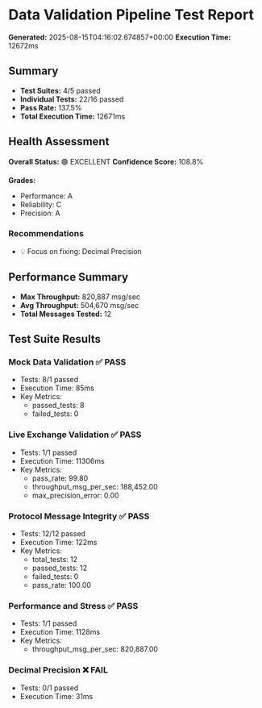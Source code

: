 # Data Validation Pipeline Test Report

**Generated:** 2025-08-15T04:16:02.674857+00:00
**Execution Time:** 12672ms

## Summary

- **Test Suites:** 4/5 passed
- **Individual Tests:** 22/16 passed
- **Pass Rate:** 137.5%
- **Total Execution Time:** 12671ms

## Health Assessment

**Overall Status:** 🟢 EXCELLENT
**Confidence Score:** 108.8%

**Grades:**
- Performance: A
- Reliability: C
- Precision: A

### Recommendations

- 💡 Focus on fixing: Decimal Precision

## Performance Summary

- **Max Throughput:** 820,887 msg/sec
- **Avg Throughput:** 504,670 msg/sec
- **Total Messages Tested:** 12

## Test Suite Results

### Mock Data Validation ✅ PASS

- Tests: 8/1 passed
- Execution Time: 85ms
- Key Metrics:
  - passed_tests: 8
  - failed_tests: 0

### Live Exchange Validation ✅ PASS

- Tests: 1/1 passed
- Execution Time: 11306ms
- Key Metrics:
  - pass_rate: 99.80
  - throughput_msg_per_sec: 188,452.00
  - max_precision_error: 0.00

### Protocol Message Integrity ✅ PASS

- Tests: 12/12 passed
- Execution Time: 122ms
- Key Metrics:
  - total_tests: 12
  - passed_tests: 12
  - failed_tests: 0
  - pass_rate: 100.00

### Performance and Stress ✅ PASS

- Tests: 1/1 passed
- Execution Time: 1128ms
- Key Metrics:
  - throughput_msg_per_sec: 820,887.00

### Decimal Precision ❌ FAIL

- Tests: 0/1 passed
- Execution Time: 31ms

